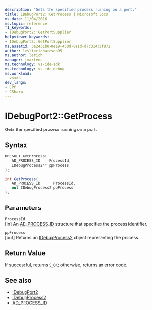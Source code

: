 ```yaml
---
description: "Gets the specified process running on a port."
title: IDebugPort2::GetProcess | Microsoft Docs
ms.date: 11/04/2016
ms.topic: reference
f1_keywords:
- IDebugPort2::GetPortSupplier
helpviewer_keywords:
- IDebugPort2::GetPortSupplier
ms.assetid: 3e2431b0-0e19-450d-8e1d-d7c314c8f872
author: leslierichardson95
ms.author: lerich
manager: jmartens
ms.technology: vs-ide-sdk
ms.technology: vs-ide-debug
ms.workload:
- vssdk
dev_langs:
- CPP
- CSharp
---
```

# IDebugPort2::GetProcess
Gets the specified process running on a port.

## Syntax

```cpp
HRESULT GetProcess( 
   AD_PROCESS_ID    ProcessId,
   IDebugProcess2** ppProcess
);
```

```csharp
int GetProcess( 
   AD_PROCESS_ID      ProcessId,
   out IDebugProcess2 ppProcess
);
```

## Parameters
`ProcessId`\
[in] An [AD_PROCESS_ID](../../../extensibility/debugger/reference/ad-process-id.md) structure that specifies the process identifier.

`ppProcess`\
[out] Returns an [IDebugProcess2](../../../extensibility/debugger/reference/idebugprocess2.md) object representing the process.

## Return Value
 If successful, returns `S_OK`; otherwise, returns an error code.

## See also
- [IDebugPort2](../../../extensibility/debugger/reference/idebugport2.md)
- [IDebugProcess2](../../../extensibility/debugger/reference/idebugprocess2.md)
- [AD_PROCESS_ID](../../../extensibility/debugger/reference/ad-process-id.md)
